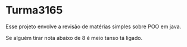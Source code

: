 # Turma3165
Esse projeto envolve a revisão de matérias simples sobre POO em java.

Se alguém tirar nota abaixo de 8 é meio tanso tá ligado.
